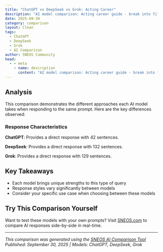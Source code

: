 ```yaml
---
title: "ChatGPT vs DeepSeek vs Grok: Acting Career"
description: "AI model comparison: Acting career guide - break into film and television..."
date: 2025-09-30
category: comparison
layout: Clean
tags:
  - ChatGPT
  - DeepSeek
  - Grok
  - AI Comparison
author: SNEOS Community
head:
  - - meta
    - name: description
      content: "AI model comparison: Acting career guide - break into film and television..."
---
```


<ChatComparison
  title="ChatGPT vs DeepSeek vs Grok: Acting Career"
  prompt="Acting career guide - break into film and television"
  :responses='{
    "ChatGPT": "Sure! Here\u2019s a comprehensive guide to breaking into film and television acting:\n\n### 1. Understand the Industry\n- **Research**: Learn how the film and TV industry works. Understand roles, production processes, casting, agents, union rules, and typical career paths.\n- **Terminology**: Familiarize yourself with common industry terms like sides, callbacks, cold reading, SAG-AFTRA, etc.\n\n### 2. Develop Your Skills\n- **Acting Classes**: Take acting lessons from reputable schools or coaches to build strong fundamentals and technique.\n- **Workshops**: Attend workshops that focus on on-camera techniques, auditions, cold reading, and improvisation.\n- **Practice**: Regularly practice monologues, scenes, and cold reads. Record yourself to critique and improve.\n- **Other Skills**: Singing, dancing, accents, stunt work, or languages can add to your versatility.\n\n### 3. Gain Experience\n- **Community Theater**: Join local theater productions to build confidence and stage experience.\n- **Student \u0026 Independent Films**: Volunteer or audition for student films or indie projects to gain camera experience and build a reel.\n- **Extra Work**: Consider working as an extra to understand set etiquette and operations.\n- **Short Films \u0026 Web Series**: Many actors start by participating in these to gain exposure and credits.\n\n### 4. Build Your Professional Materials\n- **Headshots**: Invest in professional headshots that clearly represent your look and type.\n- **Resume**: Prepare an acting resume listing your training, experience, special skills, and contact info.\n- **Reel**: Compile a demo reel of your best on-camera work (1-3 minutes).\n\n### 5. Representation \u0026 Networking\n- **Find an Agent**: Submit your headshots and resume to agencies. Agents help you get auditions and negotiate contracts.\n- **Managers**: Some actors also get managers who help with career guidance.\n- **Networking**: Attend industry events, workshops, film festivals, and join acting groups or unions.\n- **Social Media**: Use platforms like Instagram, TikTok, or LinkedIn to promote your work and connect with industry pros.\n\n### 6. Auditioning\n- **Find Auditions**: Use casting websites, your agent, and social media to find opportunities.\n- **Prepare**: Research the project, memorize lines, and rehearse your scenes.\n- **Professionalism**: Be punctual, polite, and adaptable. Take direction well.\n- **Keep Trying**: Rejection is normal. Learn from every audition and keep improving.\n\n### 7. Union \u0026 Industry Standards\n- **Join SAG-AFTRA**: Once you book professional work, consider joining the Screen Actors Guild-American Federation of Television and Radio Artists, which provides important protections and benefits.\n- **Understand Contracts**: Learn the basics of acting contracts and residuals.\n\n### 8. Stay Persistent and Adaptable\n- **Patience**: Success rarely happens overnight. Persistence is key.\n- **Versatility**: Be open to various roles and mediums (commercials, voiceover, theater).\n- **Continued Learning**: Keep training and developing your craft.\n\n---\n\n### Additional Resources\n- Books: *\u201CAn Actor Prepares\u201D* by Stanislavski, *\u201CThe Actor\u2019s Life\u201D* by Jenna Fischer\n- Websites: Backstage, Casting Networks, Actors Access\n- Podcasts/YouTube channels on acting techniques and industry insights\n\n---\n\nIf you want, I can help you with specific steps like finding acting classes in your area, creating your resume, or preparing for auditions!",
    "DeepSeek": "Of course. Breaking into film and television is a marathon, not a sprint. This guide will provide a structured, step-by-step approach, from the very beginning to landing your first professional role.\n\n### **Phase 1: The Foundation (Before You Even Audition)**\n\nThis is the non-negotiable groundwork. Skipping this is like building a house on sand.\n\n**1. Training: Your Toolkit**\nYou must learn the craft. Talent is great, but technique is what gets you hired.\n*   **Acting Classes:** Find a reputable acting school or studio. Look for ones that focus on:\n    *   **Technique:** Meisner, Stanislavski, Method, Practical Aesthetics, etc. Try different ones to see what resonates.\n    *   **On-Camera Technique:** This is crucial. Acting for film/TV is different from theater. You need to learn how to work with the frame, hit marks, and scale your performance for the camera.\n    *   **Scene Study:** The practical application of your technique.\n*   **Improv Classes:** (e.g., The Groundlings, UCB, Second City, or local studios). This is invaluable for auditions, character creation, and feeling comfortable in the moment. Many comedy shows and films heavily favor actors with improv skills.\n*   **Additional Skills:** Voice (dialects, projection), movement (dance, stage combat, yoga), and singing will make you more castable.\n\n**2. The Materials: Your Calling Card**\nYou cannot get auditions without professional materials.\n\n*   **Headshots:** This is your first impression.\n    *   **Get 2-3 looks:** One commercial/approachable (smiling, friendly), one theatrical/dramatic (serious, compelling), and maybe a character-specific one.\n    *   **Hire a professional** headshot photographer who specializes in actors.\n    *   They should look like you *on a good day*, not a glamourous, unrecognizable version.\n*   **The R\u00E9sum\u00E9:** Format is key.\n    *   **Structure:** List your experience in categories: Film, Television, Theater, Commercial, Training.\n    *   **If you have no credits,** lean heavily on your Training section and any student films or independent theater you\u0027ve done. Do not lie.\n    *   **Special Skills:** Be honest but strategic. List real skills (e.g., \u0022Fluent in Spanish,\u0022 \u0022Juggling,\u0022 \u0022Intermediate Guitar,\u0022 \u0022British RP Dialect,\u0022 \u0022Boxing\u0022).\n\n**3. The Mindset: Your Armor**\n*   **Embrace Rejection:** You will hear \u0022no\u0022 thousands of times more than you hear \u0022yes.\u0022 It is not personal; it\u0027s a matter of fit.\n*   **Be a Business:** You are the CEO of \u0022You, Inc.\u0022 You are in charge of marketing, finance, and product development (your skills).\n*   **Patience and Persistence:** This is a long-term career path. Success rarely happens overnight.\n\n---\n\n### **Phase 2: Getting in the Room (The Hunt for Auditions)**\n\n**1. Find an Agent \u0026 Manager**\nAgents and managers are your gatekeepers to professional auditions.\n*   **Agent:** Their job is to submit you for roles and negotiate contracts. They typically earn 10% of your earnings.\n*   **Manager:** Their role is more holistic\u2014guiding your career, helping you choose roles, and often helping you find an agent. They typically earn 10-15%.\n*   **How to Get One:** You need your materials (headshots, r\u00E9sum\u00E9) to be strong. Start by researching smaller, reputable agencies in your local market. You can submit to them via email (check their website for submission guidelines). Many will not sign you until you have some credits.\n\n**2. Do It Yourself (The Hustle)**\nWhile you\u0027re seeking representation, you must create your own opportunities.\n*   **Online Casting Platforms:** These are essential.\n    *   **Backstage \u0026 Actors Access:** The two biggest platforms for independent film, student films, theater, and some TV. This is where you will book your first credits to build your reel.\n    *   **Casting Networks:** Primarily for commercial auditions.\n*   **Student Films:** Contact local film schools. The pay is usually $0, but you get a copy of the film for your reel, and you network with the next generation of directors.\n*   **Local Independent Films:** Search for indie projects on Facebook groups, Craigslist (be careful), and local film commission websites.\n*   **Networking:** Go to industry workshops, film festivals, and acting classes. Build genuine relationships, not just transactional ones. Your classmates and the director you met on a student film could be your ticket in years from now.\n\n---\n\n### **Phase 3: The Audition \u0026 Booking the Job**\n\n**1. The Audition Process**\n*   **The Breakdown:** Your agent sends you a \u0022breakdown\u0022 of a character.\n*   **The Sides:** You receive the \u0022sides\u0022 (a few pages of the script for the audition scene).\n*   **Preparation is EVERYTHING:**\n    1.  **Read the entire scene** multiple times. Understand the context, your character\u0027s objective, and what\u0027s at stake.\n    2.  **Memorize** your lines until they are second nature.\n    3.  **Make strong, playable choices.** Don\u0027t just say the lines; *do* something with them. What does your character want? What\u0027s in their way?\n    4.  **Practice on camera.** Record yourself and watch it back. Be your own critic.\n\n**2. The Room (or The Self-Tape)**\n*   **Self-Tapes are now the standard.** Your setup must be professional.\n    *   **Background:** A plain, neutral-colored wall.\n    *   **Lighting:** Good, even light on your face (a ring light or a window can work).\n    *   **Sound:** Use a external microphone if possible. Record in a quiet room.\n    *   **Frame:** A medium shot (from the chest up).\n    *   **Slate:** Always follow the specific instructions for the slate (stating your name, height, etc.).\n*   **In-Person Auditions:**\n    *   Be professional, polite, and prepared.\n    *   You only have a few minutes. Make them count.\n    *   The casting director is on your side. They *want* you to be the one.\n\n**3. Callbacks \u0026 Chemistry Reads**\nIf they like your first audition, you may be called back.\n*   **Callback:** You\u0027ll often read for the director and producers now. They may give you adjustments (new directions) to see how you take direction.\n*   **Chemistry Read:** You may read with other actors being considered for roles opposite yours to see if you have \u0022chemistry.\u0022\n\n**4. Booking the Job**\nYou get the call: \u0022You\u0027ve booked it!\u0022\n*   Your agent will negotiate your contract.\n*   Be professional, prepared, and collaborative on set. Your reputation is your currency.\n\n---\n\n### **Phase 4: Building a Career (The Long Game)**\n\n*   **Build Your Reel:** As you book work, compile your best scenes into a demo reel (2-3 minutes max). This becomes your most important tool after your headshot.\n*   **Join the Union (SAG-AFTRA):** In the U.S., you must be union to work on most major studio films and network TV shows. You can join by booking a speaking role on a union project, or through other pathways. It\u0027s a big step with dues and rules, but it\u0027s necessary for a professional career.\n*   **Never Stop Training:** The best actors always consider themselves students.\n*   **Create Your Own Work:** Write a short film, start a web series, produce a play. In today\u0027s world, you don\u0027t have to wait for permission.\n\n### **Location, Location, Location**\n\n*   **Los Angeles \u0026 New York:** The industry hubs. The most opportunities and the most competition. If you\u0027re serious, you will likely need to be in one of these cities eventually.\n*   **Atlanta, Chicago, Albuquerque, etc.:** Strong regional markets with lots of production. A great place to start building credits.\n*   **London, Toronto, Vancouver:** Major hubs with their own thriving industries and access to international productions.\n\n### **Final, Crucial Advice**\n\n*   **Avoid Scams:** You should never have to pay an agent upfront. Never pay for an audition. Legitimate casting is free.\n*   **Have a Survival Job:** Find a flexible job (serving, bartending, freelancing, dog walking) that pays the bills so you can afford to go to auditions.\n*   **Define Success for Yourself:** Is it being a movie star? Is it making a living as a working actor? Is it just loving the creative process? Knowing your \u0022why\u0022 will keep you going through the tough times.\n\nThis is a challenging but incredibly rewarding path. Break a leg",
    "Grok": "Breaking into the film and television industry as an actor can be challenging but rewarding. It requires talent, persistence, training, networking, and a strategic approach. Below is a comprehensive guide to help you start and build a successful acting career in film and television.\n\n---\n\n### **1. Assess Your Commitment and Goals**\n- **Understand the Industry**: Acting in film and TV is highly competitive, often requiring long hours, rejection, and financial instability in the early stages. Be honest with yourself about your dedication and willingness to persevere.\n- **Define Your Goals**: Decide if you want to focus on film, television, theater, commercials, or a combination. Are you aiming for lead roles, character acting, or voice-over work?\n\n---\n\n### **2. Build Your Skills and Training**\n- **Take Acting Classes**: Enroll in acting classes or workshops to develop your craft. Look for programs that focus on techniques like Stanislavski, Meisner, or Method acting. Consider reputable schools or conservatories (e.g., Lee Strasberg Theatre \u0026 Film Institute, Stella Adler Studio, or local acting schools).\n- **Study the Medium**: Film and TV acting differ from theater. Film requires subtlety due to close-up shots, while TV often demands quick adaptability for tight schedules. Learn the differences through classes or online resources.\n- **Practice Regularly**: Join local theater groups, improv troupes, or student film projects to gain experience and build confidence.\n- **Develop Additional Skills**: Learn skills like dialects, singing, dancing, or stunt work to make yourself more versatile and marketable.\n\n---\n\n### **3. Create Your Professional Materials**\n- **Headshots**: Get professional headshots that reflect your look and personality. Hire a photographer familiar with industry standards (natural lighting, simple background, and a range of expressions).\n- **Acting Resume**: Create a resume listing your training, experience, skills, and any relevant work (even if it\u2019s student films or local theater). Keep it concise and tailored to acting roles.\n- **Demo Reel**: Compile a short (2-3 minute) demo reel showcasing your best work. Include clips from student films, indie projects, or monologues if you have no professional footage yet. Update it as you gain more experience.\n- **Online Presence**: Build a professional website or social media profiles (e.g., Instagram, IMDb) to showcase your portfolio and connect with industry professionals.\n\n---\n\n### **4. Gain Experience**\n- **Start Small**: Look for roles in student films, short films, web series, or local commercials. Check platforms like Backstage, Casting Networks, or local casting calls on social media.\n- **Join a Theater Group**: Performing in local theater productions can help you hone your craft and get noticed by casting directors or agents.\n- **Work as an Extra**: Background acting (being an extra) is a low-pressure way to get on set, observe professionals, and sometimes get upgraded to small speaking roles. Sign up with casting agencies that handle extras.\n- **Student and Indie Projects**: Many aspiring directors need actors for their projects. These gigs often provide footage for your reel and help you build a network.\n\n---\n\n### **5. Network and Build Relationships**\n- **Attend Industry Events**: Go to film festivals, workshops, casting director meet-and-greets, and networking events to meet directors, producers, and other actors.\n- **Join Online Communities**: Engage in forums and groups on platforms like Reddit, Facebook, or LinkedIn focused on acting and filmmaking.\n- **Collaborate**: Work with other creatives (writers, directors, producers) on small projects. Relationships can lead to bigger opportunities.\n- **Find a Mentor**: If possible, connect with an experienced actor who can offer guidance and introduce you to industry contacts.\n\n---\n\n### **6. Get Representation**\n- **Talent Agents**: Agents help you find auditions and negotiate contracts. Research reputable agencies (check reviews on sites like IMDb Pro or ask for recommendations). Avoid agencies that charge upfront fees\u2014legitimate agents take a commission only after you book work.\n- **Managers**: Personal managers provide career guidance and may connect you with agents. They often work on a commission basis as well.\n- **How to Approach Representation**: Send a submission package (headshot, resume, demo reel link) to agents or managers. Follow up politely if you don\u2019t hear back. Alternatively, get noticed through showcases or industry connections.\n- **Self-Submission**: If you don\u2019t have representation yet, submit yourself for roles through platforms like Backstage, Actors Access, or Casting Networks.\n\n---\n\n### **7. Audition Like a Pro**\n- **Prepare Thoroughly**: Read the script or sides (audition material) carefully. Understand your character\u2019s motivations and rehearse with a coach or fellow actor if possible.\n- **Slate Properly**: Introduce yourself clearly in auditions (e.g., \u201CHi, I\u2019m [Your Name], reading for [Character Name]\u201D). Smile and be confident.\n- **Be Flexible**: Casting directors may ask you to adjust your performance. Show that you can take direction.\n- **Handle Rejection**: Rejections are part of the process. Don\u2019t take them personally\u2014focus on improving and auditioning again.\n- **Self-Tape Auditions**: Many auditions are now virtual. Invest in good lighting, a neutral background, and clear audio. Follow submission guidelines exactly.\n\n---\n\n### **8. Relocate if Necessary**\n- **Major Hubs**: If you\u2019re serious about film and TV, consider moving to industry hubs like Los Angeles, New York City, Atlanta, or Vancouver, where most productions are filmed. These cities offer more opportunities and access to casting directors and agents.\n- **Regional Markets**: If relocating isn\u2019t an option, start in a regional market with a growing film scene (e.g., Chicago, Austin, or North Carolina). Many productions shoot outside major hubs due to tax incentives.\n- **Be Realistic**: Moving to a hub can be expensive. Build some experience and savings before making the leap, and research affordable housing and local resources for actors.\n\n---\n\n### **9. Understand the Business Side**\n- **Join Unions (if eligible)**: In the U.S., SAG-AFTRA (Screen Actors Guild-American Federation of Television and Radio Artists) represents film and TV actors. Joining provides benefits like better pay and protections but requires meeting eligibility criteria (e.g., booking a union job). Start as a non-union actor and work toward membership.\n- **Learn Contracts**: Understand basic contract terms (e.g., pay, residuals, rights) before signing anything. If you have representation, they\u2019ll guide you.\n- **Taxes and Finances**: Acting income can be inconsistent. Track expenses (headshots, classes, travel) for tax deductions and budget carefully.\n\n---\n\n### **10. Stay Persistent and Grow**\n- **Keep Learning**: Even after booking roles, continue taking classes or workshops to refine your skills.\n- **Update Materials**: Refresh your headshots, resume, and demo reel as you gain experience.\n- **Build Resilience**: Rejection and slow periods are common. Stay motivated by setting short-term goals (e.g., booking one role this year) and celebrating small wins.\n- **Diversify**: Explore related fields like voice acting, hosting, or modeling to supplement income and expand opportunities.\n\n---\n\n### **11. Resources and Tools**\n- **Casting Platforms**: Backstage (www.backstage.com), Actors Access (www.actorsaccess.com), Casting Networks (www.castingnetworks.com).\n- **Industry News**: Follow publications like Variety, The Hollywood Reporter, and Deadline for trends and opportunities.\n- **Books**: Read \u201CAn Actor Prepares\u201D by Constantin Stanislavski, \u201CAudition\u201D by Michael Shurtleff, or \u201CSelf-Management for Actors\u201D by Bonnie Gillespie for career insights.\n- **Podcasts/Videos**: Listen to podcasts like \u201CBack to One\u201D or watch YouTube channels with acting tips (e.g., Acting Career Center).\n\n---\n\n### **12. Avoid Common Pitfalls**\n- **Scams**: Be wary of \u201Ccasting calls\u201D or \u201Cagents\u201D asking for upfront payments. Legitimate opportunities don\u2019t require you to pay to audition or join.\n- **Overcommitting**: Don\u2019t take on too many unpaid projects that drain your time or finances\u2014balance exposure with sustainability.\n- **Lack of Preparation**: Always show up to auditions or sets prepared and professional. First impressions matter.\n\n---\n\n### **Sample Timeline for Breaking In**\n- **Months 1-3**: Take acting classes, get headshots, build a resume, and start networking locally.\n- **Months 4-6**: Audition for student/indie projects, create a demo reel, and research agents or casting calls.\n- **Months 7-12**: Gain experience through small roles, attend industry events, and submit to larger projects or agencies.\n- **Year 2\u002B**: Continue auditioning, refine your craft, and consider relocating to a major hub if feasible.\n\n---\n\n### **Final Thoughts**\nBreaking into film and television requires a combination of talent, hard work, and luck. Stay patient, treat every opportunity as a learning experience, and build genuine relationships in the industry. Success may take years, but persistence and a positive attitude will set you apart. Keep acting, keep connecting, and don\u2019t give up! \uD83C\uDFAC\n\nIf you have specific questions (e.g., about a particular market or type of acting), feel free to ask!"
  }'
  published-date="22:46"
/>

## Analysis

This comparison demonstrates the different approaches each AI model takes when responding to the same prompt. Here are the key differences observed:

### Response Characteristics

**ChatGPT**: Provides a direct response with 42 sentences. 

**DeepSeek**: Provides a direct response with 132 sentences. 

**Grok**: Provides a direct response with 129 sentences. 

## Key Takeaways

- Each model brings unique strengths to this type of query
- Response styles vary significantly between models
- Consider your specific use case when choosing between these models

## Try This Comparison Yourself

Want to test these models with your own prompts? Visit [SNEOS.com](https://sneos.com) to compare AI responses side-by-side in real-time.

---

*This comparison was generated using the [SNEOS AI Comparison Tool](https://sneos.com)*
*Published: September 30, 2025 | Models: ChatGPT, DeepSeek, Grok*
